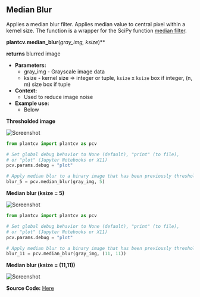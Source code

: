 ## Median Blur

Applies a median blur filter. Applies median value to central pixel within a kernel size. 
The function is a wrapper for the SciPy function [median filter](https://docs.scipy.org/doc/scipy-0.16.1/reference/generated/scipy.ndimage.filters.median_filter.html).

**plantcv.median_blur**(*gray_img, ksize*)**

**returns** blurred image

- **Parameters:**
    - gray_img - Grayscale image data
    - ksize - kernel size => integer or tuple, `ksize` x `ksize` box if integer, (n, m) size box if tuple 
- **Context:**
    - Used to reduce image noise
- **Example use:**
    - Below

**Thresholded image**

![Screenshot](img/documentation_images/median_blur/thresholded_image.jpg)

```python
from plantcv import plantcv as pcv

# Set global debug behavior to None (default), "print" (to file), 
# or "plot" (Jupyter Notebooks or X11)
pcv.params.debug = "plot"

# Apply median blur to a binary image that has been previously thresholded.
blur_5 = pcv.median_blur(gray_img, 5)

```

**Median blur (ksize = 5)**

![Screenshot](img/documentation_images/median_blur/median_blur5.jpg)

```python
from plantcv import plantcv as pcv

# Set global debug behavior to None (default), "print" (to file), 
# or "plot" (Jupyter Notebooks or X11)
pcv.params.debug = "plot"

# Apply median blur to a binary image that has been previously thresholded.
blur_11 = pcv.median_blur(gray_img, (11, 11))

```

**Median blur (ksize = (11,11))**

![Screenshot](img/documentation_images/median_blur/median_blur11.jpg)

**Source Code:** [Here](https://github.com/danforthcenter/plantcv/blob/main/plantcv/plantcv/median_blur.py)
